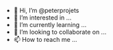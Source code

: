 - 👋 Hi, I’m @peterprojets
- 👀 I’m interested in ...
- 🌱 I’m currently learning ...
- 💞️ I’m looking to collaborate on ...
- 📫 How to reach me ...

<!---
peterprojets/peterprojets is a ✨ special ✨ repository because its `README.md` (this file) appears on your GitHub profile.
You can click the Preview link to take a look at your changes.
--->
